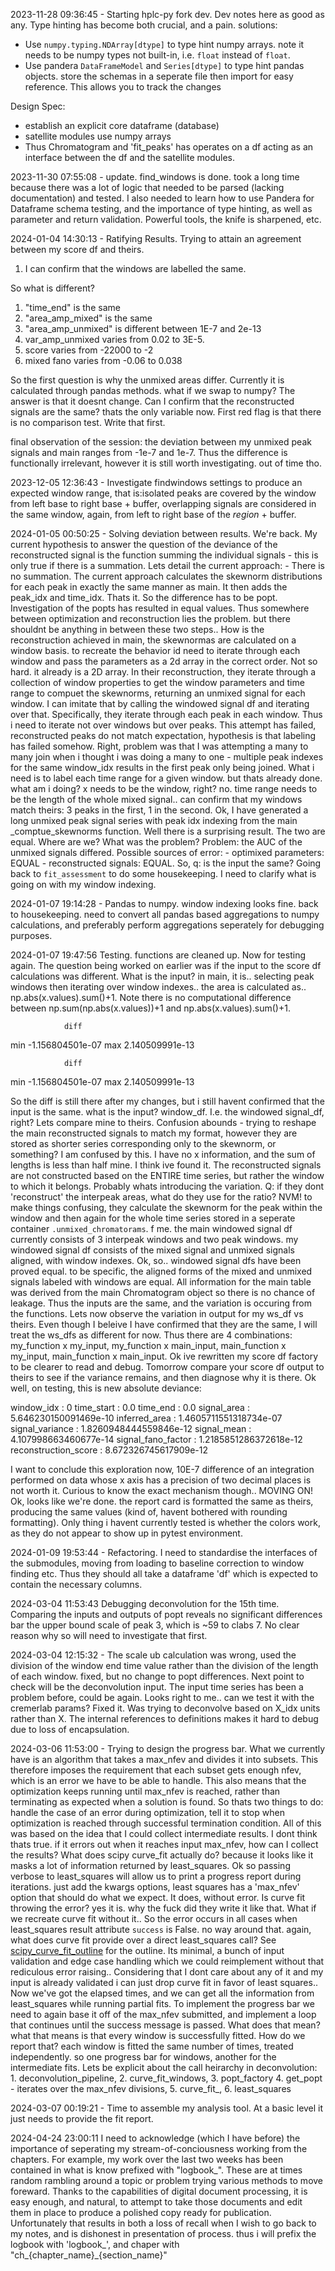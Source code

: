 2023-11-28 09:36:45 - Starting hplc-py fork dev. Dev notes here as good as any. Type hinting has become both crucial, and a pain. solutions:
- Use `numpy.typing.NDArray[dtype]` to type hint numpy arrays. note it needs to be numpy types not built-in, i.e. `float` instead of `float`.
- Use pandera `DataFrameModel` and `Series[dtype]` to type hint pandas objects. store the schemas in a seperate file then import for easy reference. This allows you to track the changes

Design Spec:
- establish an explicit core dataframe (database)
- satellite modules use numpy arrays
- Thus Chromatogram and 'fit_peaks' has operates on a df acting as an interface between the df and the satellite modules.

2023-11-30 07:55:08 - update. find_windows is done. took a long time because there was a lot of logic that needed to be parsed (lacking documentation) and tested. I also needed to learn how to use Pandera for Dataframe schema testing, and the importance of type hinting, as well as parameter and return validation. Powerful tools, the knife is sharpened, etc.


2024-01-04 14:30:13 - Ratifying Results. Trying to attain an agreement between my score df and theirs.

1. I can confirm that the windows are labelled the same.

So what is different?

1. "time_end" is the same
2. "area_amp_mixed" is the same
3. "area_amp_unmixed" is different between 1E-7 and 2e-13
4. var_amp_unmixed varies from 0.02 to 3E-5.
5. score varies from -22000 to -2
6. mixed fano varies from -0.06 to 0.038

So the first question is why the unmixed areas differ. Currently it is calculated through pandas methods. what if we swap to numpy? The answer is that it doesnt change. Can I confirm that the reconstructed signals are the same? thats the only variable now. First red flag is that there is no comparison test. Write that first.

final observation of the session: the deviation between my unmixed peak signals and main ranges from -1e-7 and 1e-7. Thus the difference is functionally irrelevant, however it is still worth investigating. out of time tho.

2023-12-05 12:36:43 - Investigate findwindows settings to produce an expected window range, that is:isolated peaks are covered by the window from left base to right base + buffer, overlapping signals are considered in the same window, again, from left to right base of the *region* + buffer.

2024-01-05 00:50:25 - Solving deviation between results. We're back. My current hypothesis to answer the question of the deviance of the reconstructed signal is the function summing the individual signals - this is only true if there is a summation. Lets detail the current approach: - There is no summation. The current approach calculates the skewnorm distributions for each peak in exactly the same manner as main. It then adds the peak_idx and time_idx. Thats it. So the difference has to be popt. Investigation of the popts has resulted in equal values. Thus somewhere between optimization and reconstruction lies the problem. but there shouldnt be anything in between these two steps.. How is the reconstruction achieved in main, the skewnormas are calculated on a window basis. to recreate the behavior id need to iterate through each window and pass the parameters as a 2d array in the correct order. Not so hard. it already is a 2D array. In their reconstruction, they iterate through a collection of window properties to get the window parameters and time range to compuet the skewnorms, returning an unmixed signal for each window. I can imitate that by calling the windowed signal df and iterating over that. Specifically, they iterate through each peak in each window. Thus i need to iterate not over windows but over peaks. This attempt has failed, reconstructed peaks do not match expectation, hypothesis is that labeling has failed somehow. Right, problem was that I was attempting a many to many join when i thought i was doing a many to one - multiple peak indexes for the same window_idx results in the first peak only being joined. What i need is to label each time range for a given window. but thats already done. what am i doing? x needs to be the window, right? no. time range needs to be the length of the whole mixed signal.. can confirm that my windows match theirs: 3 peaks in the first, 1 in the second. Ok, I have generated a long unmixed peak signal series with peak idx indexing from the main _comptue_skewnorms function. Well there is a surprising result. The two are equal. Where are we? What was the problem? Problem: the AUC of the unmixed signals differed. Possible sources of error: - optimixed parameters: EQUAL - reconstructed signals: EQUAL. So, q: is the input the same? Going back to `fit_assessment` to do some housekeeping. I need to clarify what is going on with my window indexing.

2024-01-07 19:14:28 - Pandas to numpy. window indexing looks fine. back to housekeeping. need to convert all pandas based aggregations to numpy calculations, and preferably perform aggregations seperately for debugging purposes.

2024-01-07 19:47:56 Testing. functions are cleaned up. Now for testing again. The question being worked on earlier was if the input to the score df calculations was different. What is the input? in main, it is.. selecting peak windows then iterating over window indexes.. the area is calculated as.. np.abs(x.values).sum()+1. Note there is no computational difference between np.sum(np.abs(x.values))+1 and np.abs(x.values).sum()+1.

                diff
min -1.156804501e-07
max  2.140509991e-13

                diff
min -1.156804501e-07
max  2.140509991e-13

So the diff is still there after my changes, but i still havent confirmed that the input is the same. what is the input? window_df. I.e. the windowed signal_df, right? Lets compare mine to theirs. Confusion abounds - trying to reshape the main reconstructed signals to match my format, however they are stored as shorter series corresponding only to the skewnorm, or something? I am confused by this. I have no x information, and the sum of lengths is less than half mine. I think ive found it. The reconstructed signals are not constructed based on the ENTIRE time series, but rather the window to which it belongs. Probably whats introducing the variation. Q: if they dont 'reconstruct' the interpeak areas, what do they use for the ratio? NVM! to make things confusing, they calculate the skewnorm for the peak within the window and then again for the whole time series stored in a seperate container `.unmixed_chromatorams`. f me. the main windowed signal df currently consists of 3 interpeak windows and two peak windows. my windowed signal df consists of the mixed signal and unmixed signals aligned, with window indexes. Ok, so.. windowed signal dfs have been proved equal. to be specific, the aligned forms of the mixed and unmixed signals labeled with windows are equal. All information for the main table was derived from the main Chromatogram object so there is no chance of leakage. Thus the inputs are the same, and the variation is occuring from the functions. Lets now observe the variation in output for my ws_df vs theirs. Even though I beleive I have confirmed that they are the same, I will treat the ws_dfs as different for now. Thus there are 4 combinations: my_function x my_input, my_function x main_input, main_function x my_input, main_function x main_input. Ok ive rewritten my score df factory to be clearer to read and debug. Tomorrow compare your score df output to theirs to see if the variance remains, and then diagnose why it is there. Ok well, on testing, this is new absolute deviance:

window_idx : 0
time_start : 0.0
time_end : 0.0
signal_area : 5.646230150091469e-10
inferred_area : 1.4605711551318734e-07
signal_variance : 1.8260948444559846e-12
signal_mean : 4.107998663460677e-14
signal_fano_factor : 1.2185851286372618e-12
reconstruction_score : 8.672326745617909e-12

I want to conclude this exploration now, 10E-7 difference of an integration performed on data whose x axis has a precision of two decimal places is not worth it. Curious to know the exact mechanism though.. MOVING ON! Ok, looks like we're done. the report card is formatted the same as theirs, producing the same values (kind of, havent bothered with rounding formatting). Only thing i havent currently tested is whether the colors work, as they do not appear to show up in pytest environment.

2024-01-09 19:53:44 - Refactoring. I need to standardise the interfaces of the submodules, moving from loading to baseline correction to window finding etc. Thus they should all take a dataframe 'df' which is expected to contain the necessary columns.

2024-03-04 11:53:43 Debugging deconvolution for the 15th time. Comparing the inputs and outputs of popt reveals no significant differences bar the upper bound scale of peak 3, which is ~59 to clabs 7. No clear reason why so will need to investigate that first.

2024-03-04 12:15:32 - The scale ub calculation was wrong, used the division of the window end time value rather than the division of the length of each window. fixed, but no change to popt differences. Next point to check will be the deconvolution input. The input time series has been a problem before, could be again. Looks right to me.. can we test it with the cremerlab params? Fixed it. Was trying to deconvolve based on X_idx units rather than X.  The internal references to definitions makes it hard to debug due to loss of encapsulation.

2024-03-06 11:53:00 - Trying to design the progress bar. What we currently have is an algorithm that takes a max_nfev and divides it into subsets. This therefore imposes the requirement that each subset gets enough nfev, which is an error we have to be able to handle. This also means that the optimization keeps running until max_nfev is reached, rather than terminating as expected when a solution is found. So thats two things to do: handle the case of an error during optimization, tell it to stop when optimization is reached through successful termination condition. All of this was based on the idea that I could collect intermediate results. I dont think thats true. if it errors out when it reaches input max_nfev, how can I collect the results? What does scipy curve_fit actually do? because it looks like it masks a lot of information returned by least_squares. Ok so passing verbose to least_squares will allow us to print a progress report during iterations. just add the kwargs options, least squares has a 'max_nfev' option that should do what we expect. It does, without error. Is curve fit throwing the error? yes it is. why the fuck did they write it like that. What if we recreate curve fit without it.. So the error occurs in all cases when least_squares result attribute `success` is False. no way around that. again, what does curve fit provide over a direct least_squares call? See [scipy_curve_fit_outline](./scipy_curve_fit_outline.md) for the outline. Its minimal, a bunch of input validation and edge case handling which we could reimplement without that rediculous error raising.. Considering that I dont care about any of it and my input is already validated i can just drop curve fit in favor of least squares.. Now we've got the elapsed times, and we can get all the information from least_squares while running partial fits. To implement the progress bar we need to again base it off of the max_nfev submitted, and implement a loop that continues until the success message is passed. What does that mean? what that means is that every window is successfully fitted. How do we report that? each window is fitted the same number of times, treated independently. so one progress bar for windows, another for the intermediate fits. Lets be explicit about the call heirarchy in deconvolution: 1. deconvolution_pipeline, 2. curve_fit_windows, 3. popt_factory 4. get_popt - iterates over the max_nfev divisions, 5. curve_fit_, 6. least_squares

2024-03-07 00:19:21 -  Time to assemble my analysis tool. At a basic level it just needs to provide the fit report.

2024-04-24 23:00:11 I need to acknowledge (which I have before) the importance of seperating my stream-of-conciousness working from the chapters. For example, my work over the last two weeks has been contained in what is know prefixed with "logbook_". These are at times random rambling around a topic or problem trying various methods to move foreward. Thanks to the capabilities of digital document processing, it is easy enough, and natural, to attempt to take those documents and edit them in place to produce a polished copy ready for publication. Unfortunately that results in both a loss of recall when I wish to go back to my notes, and is dishonest in presentation of process. thus i will prefix the logbook with 'logbook_', and chaper with "ch_{chapter_name}_{section_name}"